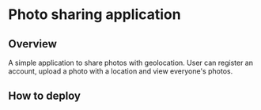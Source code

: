 # Photo sharing application

## Overview
A simple application to share photos with geolocation. User can register an account, upload a photo with a location and view everyone's photos.

## How to deploy
